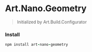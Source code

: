 # Art.Nano.Geometry

> Initialized by Art.Build.Configurator

### Install

```coffeescript
npm install art-nano-geometry
```